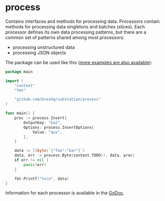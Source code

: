 # process

Contains interfaces and methods for processing data. Processors contain methods for processing data singletons and batches (slices). Each processor defines its own data processing patterns, but there are a common set of patterns shared among most processors:
* processing unstructured data
* processing JSON objects

The package can be used like this ([more examples are also available](/examples/process/)):

```go
package main

import (
	"context"
	"fmt"

	"github.com/brexhq/substation/process"
)

func main() {
	proc := process.Insert{
		OutputKey: "baz",
		Options: process.InsertOptions{
			Value: "qux",
		},
	}

	data := []byte(`{"foo":"bar"}`)
	data, err := process.Byte(context.TODO(), data, proc)
	if err != nil {
		panic(err)
	}

	fmt.Printf("%s\n", data)
}
```

Information for each processor is available in the [GoDoc](https://pkg.go.dev/github.com/brexhq/substation/process).
